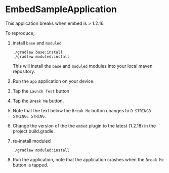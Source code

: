 # EmbedSampleApplication

This application breaks when embed is > 1.2.16.

To reproduce,

1. install `base` and `moduled`

    ```
    ./gradlew base:install
    ./gradlew moduled:install
    ```

    This will install the `base` and `moduled` modules into your local maven repository.

2. Run the `app` application on your device.

3. Tap the `Launch Test` button

4. Tap the `Break Me` button.

5. Note that the text below the `Break Me` button changes to `D STRINGB STRINGC STRING`.

6. Change the version of the the `embed` plugin to the latest (1.2.18) in the project build.gradle.

7. re-install moduled

    ```
    ./gradlew moduled:install
    ```

8. Run the application, note that the application crashes when the `Break Me` button is tapped.
